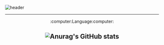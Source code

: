 ![header](https://capsule-render.vercel.app/api?height=300&text=Welcome&&fontSize=80&&animation=fadeIn&&type=waving&color=gradient&section=header&desc=Kkubuck's_github&fontAlignY=40)
  
---
<div align="center">
  :computer:Language:computer:
  

  ![Anurag's GitHub stats](https://github-readme-stats.vercel.app/api?username=Kkubuck&theme=vue&&show_icons=true)
---
</div>
